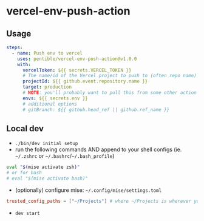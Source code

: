 # vercel-env-push-action

## Usage

<!-- prettier-ignore -->
```yaml
steps:
  - name: Push env to vercel
    uses: pentible/vercel-env-push-action@v1.0.0
    with:
      vercelToken: ${{ secrets.VERCEL_TOKEN }}
      # The name/id of the Vercel project to push to (often repo name)
      projectId: ${{ github.event.repository.name }}
      target: production
      # NOTE: you'll probably want to pull this from some other action or step
      envs: ${{ secrets.env }}
      # additional options
      # gitBranch: ${{ github.head_ref || github.ref_name }}
```

## Local dev

-   `./bin/dev initial setup`
-   run the following commands AND append to your shell configs (ie. `~/.zshrc`
    or `~/.bashrc`/`~/.bash_profile`)

```bash
eval "$(mise activate zsh)"
# or for bash
# eval "$(mise activate bash)"
```

-   (optionally) configure mise: `~/.config/mise/settings.toml`

```toml
trusted_config_paths = ["~/Projects"] # where ~/Projects is wherever you clone your repos
```

-   `dev start`
